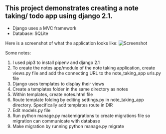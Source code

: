 ## This project demonstrates creating a note taking/ todo app using django 2.1.

- Django uses a MVC framework
- Database: SQLite

Here is a screenshot of what the application looks like:
![Screenshot](https://i.imgur.com/vuG86hi.png)

Some notes:
1. I used pip3 to install pipenv and django 2.1
2. To create the notes app/module of the note taking application, create views.py file and add the connecting URL to the note_taking_app urls.py file
3. Django uses templates to display their views
4. Create a templates folder in the same directory as notes
5. Within templates, create notes.html file
6. Route template folding by editing settings.py in note_taking_app directory. Specifically add templates route in DIR
7. Edit models.py file
8. Run python manage.py makemigrations to create migrations file so migration can communicate with database
9. Make migration by running python manage.py migrate